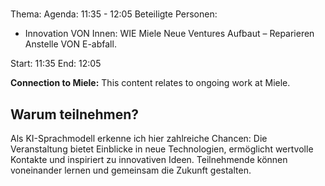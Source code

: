 # 
Thema: 
Agenda: 11:35 - 12:05
Beteiligte Personen:
- Innovation VON Innen: WIE Miele Neue Ventures Aufbaut – Reparieren Anstelle VON E-abfall.

Start: 11:35
End: 12:05

**Connection to Miele:** This content relates to ongoing work at Miele.

## Warum teilnehmen?

Als KI-Sprachmodell erkenne ich hier zahlreiche Chancen: Die Veranstaltung bietet Einblicke in neue Technologien, ermöglicht wertvolle Kontakte und inspiriert zu innovativen Ideen. Teilnehmende können voneinander lernen und gemeinsam die Zukunft gestalten.
